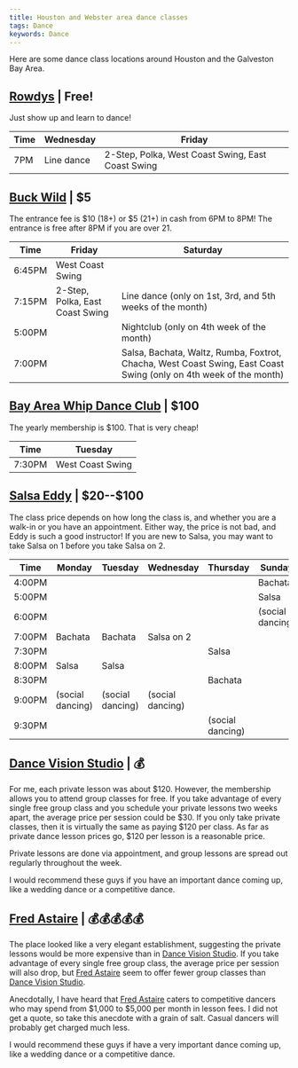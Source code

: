 ```yaml
---
title: Houston and Webster area dance classes
tags: Dance
keywords: Dance
---
```


Here are some dance class locations around Houston and the Galveston Bay Area.

## [Rowdys] | Free!

Just show up and learn to dance!

| Time | Wednesday  | Friday                                            |
| ---- | ---------- | ------------------------------------------------- |
| 7PM  | Line dance | 2-Step, Polka, West Coast Swing, East Coast Swing |

## [Buck Wild] | \$5

The entrance fee is \$10 (18+) or \$5 (21+) in cash from 6PM to 8PM! The
entrance is free after 8PM if you are over 21.

| Time   | Friday                          | Saturday                                                                                                          |
| ------ | ------------------------------- | ----------------------------------------------------------------------------------------------------------------- |
| 6:45PM | West Coast Swing                |                                                                                                                   |
| 7:15PM | 2-Step, Polka, East Coast Swing | Line dance (only on 1st, 3rd, and 5th weeks of the month)                                                         |
| 5:00PM |                                 | Nightclub (only on 4th week of the month)                                                                         |
| 7:00PM |                                 | Salsa, Bachata, Waltz, Rumba, Foxtrot, Chacha, West Coast Swing, East Coast Swing (only on 4th week of the month) |

## [Bay Area Whip Dance Club] | \$100

The yearly membership is $100. That is very cheap!

| Time   | Tuesday          |
| ------ | ---------------- |
| 7:30PM | West Coast Swing |

## [Salsa Eddy] | \$20--\$100

The class price depends on how long the class is, and whether you are a walk-in
or you have an appointment. Either way, the price is not bad, and Eddy is such a
good instructor! If you are new to Salsa, you may want to take Salsa on 1 before
you take Salsa on 2.

| Time   | Monday           | Tuesday          | Wednesday        | Thursday         | Sunday           |
| ------ | ---------------- | ---------------- | ---------------- | ---------------- | ---------------- |
| 4:00PM |                  |                  |                  |                  | Bachata          |
| 5:00PM |                  |                  |                  |                  | Salsa            |
| 6:00PM |                  |                  |                  |                  | (social dancing) |
| 7:00PM | Bachata          | Bachata          | Salsa on 2       |                  |
| 7:30PM |                  |                  |                  | Salsa            |
| 8:00PM | Salsa            | Salsa            |                  |                  |
| 8:30PM |                  |                  |                  | Bachata          |
| 9:00PM | (social dancing) | (social dancing) | (social dancing) |                  |
| 9:30PM |                  |                  |                  | (social dancing) |

## [Dance Vision Studio] | 💰

For me, each private lesson was about \$120. However, the membership allows you
to attend group classes for free. If you take advantage of every single free
group class and you schedule your private lessons two weeks apart, the average
price per session could be \$30. If you only take private classes, then it is
virtually the same as paying \$120 per class. As far as private dance lesson
prices go, \$120 per lesson is a reasonable price.

Private lessons are done via appointment, and group lessons are spread out
regularly throughout the week.

I would recommend these guys if you have an important dance coming up, like a
wedding dance or a competitive dance.

## [Fred Astaire] | 💰💰💰💰💰

The place looked like a very elegant establishment, suggesting the private
lessons would be more expensive than in [Dance Vision Studio]. If you take
advantage of every single free group class, the average price per session will
also drop, but [Fred Astaire] seem to offer fewer group classes than [Dance
Vision Studio].

Anecdotally, I have heard that [Fred Astaire] caters to competitive dancers who
may spend from \$1,000 to \$5,000 per month in lesson fees. I did not get a
quote, so take this anecdote with a grain of salt. Casual dancers will probably
get charged much less.

I would recommend these guys if have a very important dance coming up, like a
wedding dance or a competitive dance.

[Bay Area Whip Dance Club]: https://www.bawdc.org/
[Buck Wild]: https://www.buckwildcountrydanceclub.com/
[Dance Vision Studio]: https://dancevisiontexas.com/dance-vision-clear-lake/
[Fred Astaire]: https://ekkart.com/
[Rowdys]: https://rowdysdancehall.com/home/webster/
[Salsa Eddy]: https://www.salsaeddy.com/
